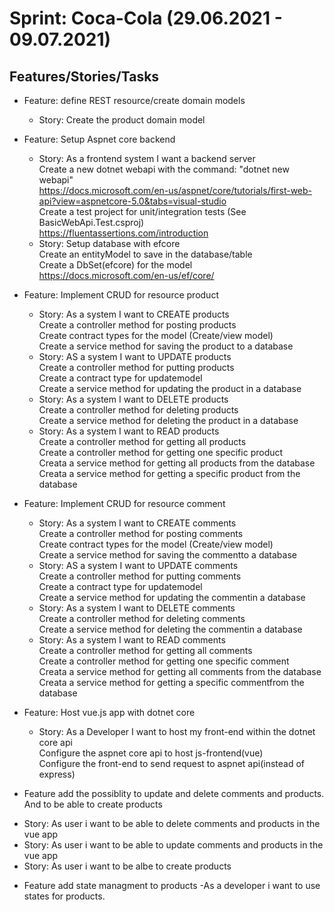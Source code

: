 # Sprint: Coca-Cola (29.06.2021 - 09.07.2021)


## Features/Stories/Tasks

* Feature: define REST resource/create domain models
  - Story: Create the product domain model  

* Feature: Setup Aspnet core backend  
  - Story: As a frontend system I want a backend server    
Create a new dotnet webapi with the command: "dotnet new webapi"  
https://docs.microsoft.com/en-us/aspnet/core/tutorials/first-web-api?view=aspnetcore-5.0&tabs=visual-studio  
Create a test project for unit/integration tests (See BasicWebApi.Test.csproj)  
https://fluentassertions.com/introduction  
  - Story: Setup database with efcore  
Create an entityModel to save in the database/table  
Create a DbSet(efcore) for the model  
https://docs.microsoft.com/en-us/ef/core/  

* Feature: Implement CRUD for resource product
  - Story: As a system I want to CREATE products  
Create a controller method for posting products  
Create contract types for the model (Create/view model)  
Create a service method for saving the product to a database
  - Story: AS a system I want to UPDATE products  
Create a controller method for putting products  
Create a contract type for updatemodel  
Create a service method for updating the product in a database  
  - Story: As a system I want to DELETE products  
Create a controller method for deleting products  
Create a service method for deleting the product in a database
  - Story: As a system I want to READ   products  
Create a controller method for getting all products   
Create a controller method for getting one specific product    
Creata a service method for getting all products from the database  
Creata a service method for getting a specific product from the database  

* Feature: Implement CRUD for resource comment
  - Story: As a system I want to CREATE comments  
Create a controller method for posting comments  
Create contract types for the model (Create/view model)  
Create a service method for saving the commentto a database
  - Story: AS a system I want to UPDATE comments  
Create a controller method for putting comments  
Create a contract type for updatemodel  
Create a service method for updating the commentin a database  
  - Story: As a system I want to DELETE comments  
Create a controller method for deleting comments  
Create a service method for deleting the commentin a database
  - Story: As a system I want to READ   comments  
Create a controller method for getting all comments   
Create a controller method for getting one specific comment   
Creata a service method for getting all comments from the database  
Creata a service method for getting a specific commentfrom the database  


* Feature: Host vue.js app with dotnet core  
  - Story: As a Developer I want to host my front-end within the dotnet core api  
Configure the aspnet core api to host js-frontend(vue)   
Configure the front-end to send request to aspnet api(instead of express)  

* Feature add the possiblity to update and delete comments and products. And to be able to create products
- Story: As user i want to be able to delete comments and products in the vue app
- Story: As user i want to be able to update comments and products in the vue app
- Story: As user i want to be albe to create products

* Feature add state managment to products
-As a developer i want to use states for products.


